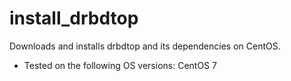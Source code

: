 # install_drbdtop
Downloads and installs drbdtop and its dependencies on CentOS.

- Tested on the following OS versions:
CentOS 7
